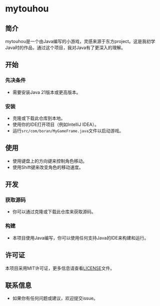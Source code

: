 # mytouhou

## 简介

mytouhou是一个由Java编写的小游戏，灵感来源于东方project。这是我初学Java时的作品，通过这个项目，我对Java有了更深入的理解。

## 开始

### 先决条件

- 需要安装Java 21版本或更高版本。

### 安装

- 克隆或下载此仓库到本地。
- 使用你的IDE打开项目（例如IntelliJ IDEA）。
- 运行`src/com/boran/MyGameFrame.java`文件以启动游戏。

## 使用

- 使用键盘上的方向键来控制角色移动。
- 使用Shift键来改变角色的移动速度。

## 开发

### 获取源码

- 你可以通过克隆或下载此仓库来获取源码。

### 构建

- 本项目使用Java编写，你可以使用任何支持Java的IDE来构建和运行。

## 许可证

本项目采用MIT许可证，更多信息请查看[LICENSE](LICENSE)文件。

## 联系信息

- 如果你有任何问题或建议，欢迎提交issue。